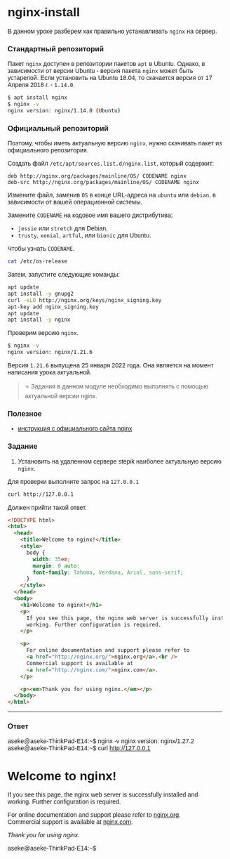 # nginx-install

В данном уроке разберем как правильно устанавливать `nginx` на сервер.

### Стандартный репозиторий

Пакет `nginx` доступен в репозитории пакетов `apt` в Ubuntu. Однако, в
зависимости от версии Ubuntu - версия пакета `nginx` может быть устарелой.
Если установить на Ubuntu 18.04, то скачается версия от 17 Апреля 2018 г. - `1.14.0`.

```bash
$ apt install nginx
$ nginx -v
nginx version: nginx/1.14.0 (Ubuntu)
```

### Официальный репозиторий

Поэтому, чтобы иметь актуальную версию `nginx`, нужно скачивать пакет из
официального репозитория.

Создать файл `/etc/apt/sources.list.d/nginx.list`, который содержит:

```
deb http://nginx.org/packages/mainline/OS/ CODENAME nginx
deb-src http://nginx.org/packages/mainline/OS/ CODENAME nginx
```

Измените файл, заменив `OS` в конце URL-адреса на `ubuntu` или `debian`, в зависимости
от вашей операционной системы.

Замените `CODENAME` на кодовое имя вашего дистрибутива;

- `jessie` или `stretch` для Debian,
- `trusty`, `xenial`, `artful`, или `bionic` для Ubuntu.

Чтобы узнать `CODENAME`.

```bash
cat /etc/os-release
```

Затем, запустите следующие команды:

```bash
apt update
apt install -y gnupg2
curl -sLO http://nginx.org/keys/nginx_signing.key
apt-key add nginx_signing.key
apt update
apt install -y nginx
```

Проверим версию `nginx`.

```bash
$ nginx -v
nginx version: nginx/1.21.6
```

Версия `1.21.6` выпущена 25 января 2022 года. Она является на момент написания
урока актуальной.

> ⭐️ Задания в данном модуле необходимо выполнять с помощью актуальной версии nginx.

### Полезное

- [инструкция c официального сайта nginx](https://docs.nginx.com/nginx/admin-guide/installing-nginx/installing-nginx-open-source/#installing-a-prebuilt-debian-package-from-the-official-nginx-repository)

### Задание

1. Установить на удаленном сервере stepik наиболее актуальную версию `nginx`.

Для проверки выполните запрос на `127.0.0.1`

```bash
curl http://127.0.0.1
```

Должен прийти такой ответ.

```html
<!DOCTYPE html>
<html>
  <head>
    <title>Welcome to nginx!</title>
    <style>
      body {
        width: 35em;
        margin: 0 auto;
        font-family: Tahoma, Verdana, Arial, sans-serif;
      }
    </style>
  </head>
  <body>
    <h1>Welcome to nginx!</h1>
    <p>
      If you see this page, the nginx web server is successfully installed and
      working. Further configuration is required.
    </p>

    <p>
      For online documentation and support please refer to
      <a href="http://nginx.org/">nginx.org</a>.<br />
      Commercial support is available at
      <a href="http://nginx.com/">nginx.com</a>.
    </p>

    <p><em>Thank you for using nginx.</em></p>
  </body>
</html>
```

---

### Ответ

aseke@aseke-ThinkPad-E14:~$ nginx -v
nginx version: nginx/1.27.2
aseke@aseke-ThinkPad-E14:~$ curl http://127.0.0.1
<!DOCTYPE html>
<html>
<head>
<title>Welcome to nginx!</title>
<style>
html { color-scheme: light dark; }
body { width: 35em; margin: 0 auto;
font-family: Tahoma, Verdana, Arial, sans-serif; }
</style>
</head>
<body>
<h1>Welcome to nginx!</h1>
<p>If you see this page, the nginx web server is successfully installed and
working. Further configuration is required.</p>

<p>For online documentation and support please refer to
<a href="http://nginx.org/">nginx.org</a>.<br/>
Commercial support is available at
<a href="http://nginx.com/">nginx.com</a>.</p>

<p><em>Thank you for using nginx.</em></p>
</body>
</html>
aseke@aseke-ThinkPad-E14:~$